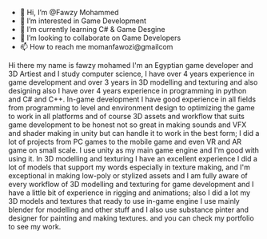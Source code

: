 - 👋 Hi, I’m @Fawzy Mohammed
- 👀 I’m interested in Game Development
- 🌱 I’m currently learning C# & Game Desgine
- 💞️ I’m looking to collaborate on Game Developers
- 📫 How to reach me momanfawozi@gmailcom

Hi there my name is fawzy mohamed I'm an Egyptian game developer and 3D Artiest and I study computer science, I have over 4 years experience in game development and over 3 years in 3D modelling and texturing and also designing also I have over 4 years experience in programming in python and C# and C++. In-game development I have good experience in all fields from programming to level and environment design to optimizing the game to work in all platforms and of course 3D assets and workflow that suits game development to be honest not so great in making sounds and VFX and shader making in unity but can handle it to work in the best form; I did a lot of projects from PC games to the mobile game and even VR and AR game on small scale. I use unity as my main game engine and I'm good with using it. In 3D modelling and texturing I have an excellent experience I did a lot of models that support my words especially in texture making, and I'm exceptional in making low-poly or stylized assets and I am fully aware of every workflow of 3D modelling and texturing for game development and I have a little bit of experience in rigging and animations; also I did a lot my 3D models and textures that ready to use in-game engine I use mainly blender for modelling and other stuff and I also use substance pinter and designer for painting and making textures. and you can check my portfolio to see my work.
